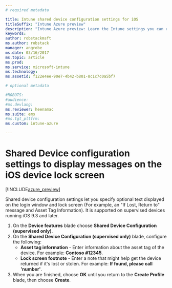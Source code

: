 ```yaml
---
# required metadata

title: Intune shared device configuration settings for iOS
titleSuffix: "Intune Azure preview"
description: "Intune Azure preview: Learn the Intune settings you can use to display information on the iOS device lock screen."
keywords:
author: robstackmsft
ms.author: robstack
manager: angrobe
ms.date: 03/16/2017
ms.topic: article
ms.prod:
ms.service: microsoft-intune
ms.technology:
ms.assetid: f122e4ee-90e7-4b42-b801-8c1c7c0a5bf7

# optional metadata

#ROBOTS:
#audience:
#ms.devlang:
ms.reviewer: heenamac
ms.suite: ems
#ms.tgt_pltfrm:
ms.custom: intune-azure

---
```


# Shared Device configuration settings to display messages on the iOS device lock screen

[!INCLUDE[azure_preview](../includes/azure_preview.md)]

Shared device configuration settings let you specify optional text displayed on the login window and lock screen (For example, an "If Lost, Return to" message and Asset Tag Information). It is supported on supervised devices running iOS 9.3 and later.

1. On the **Device features** blade choose **Shared Device Configuration (supervised only)**.
2. On the **Shared Device Configuration (supervised only)** blade, configure the following:
	- **Asset tag information** - Enter information about the asset tag of the device. For example: **Contoso #12345**.
	- **Lock screen footnote** - Enter a note that might help get the device returned if it's lost or stolen. For example: **If found, please call 'number'**.
3. When you are finished, choose **OK** until you return to the **Create Profile** blade, then choose **Create**. 
